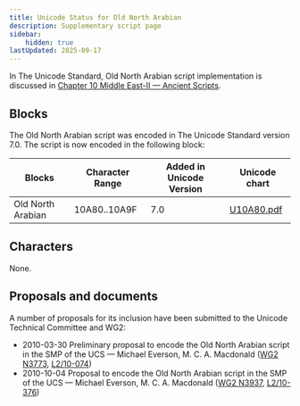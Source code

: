 ```yaml
---
title: Unicode Status for Old North Arabian
description: Supplementary script page
sidebar:
    hidden: true
lastUpdated: 2025-09-17
---
```


In The Unicode Standard, Old North Arabian script implementation is discussed in [Chapter 10 Middle East-II — Ancient Scripts](https://www.unicode.org/versions/latest/core-spec/chapter-10/#G26432).

## Blocks

The Old North Arabian script was encoded in The Unicode Standard version 7.0. The script is now encoded in the following block:

| Blocks | Character Range | Added in Unicode Version | Unicode chart |
| ------ | --------------- | ------------------------ | ------------- |
| Old North Arabian  | 10A80..10A9F | 7.0 | [U10A80.pdf](http://www.unicode.org/charts/PDF/U10A80.pdf) |

## Characters

None.

## Proposals and documents

A number of proposals for its inclusion have been submitted to the Unicode Technical Committee and WG2:
- 2010-03-30 Preliminary proposal to encode the Old North Arabian script in the SMP of the UCS — Michael Everson, M. C. A. Macdonald ([WG2 N3773](https://www.unicode.org/wg2/docs/n3773.pdf), [L2/10-074](http://www.unicode.org/cgi-bin/GetMatchingDocs.pl?L2/10-074))
- 2010-10-04 Proposal to encode the Old North Arabian script in the SMP of the UCS — Michael Everson, M. C. A. Macdonald ([WG2 N3937](http://www.dkuug.dk/JTC1/SC2/WG2/docs/n3937.pdf), [L2/10-376](http://www.unicode.org/cgi-bin/GetMatchingDocs.pl?L2/10-376))

